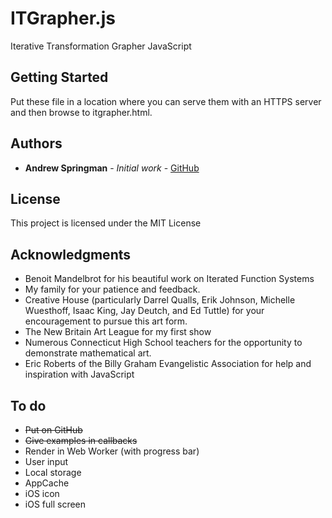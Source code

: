 # ITGrapher.js

Iterative Transformation Grapher JavaScript

## Getting Started

Put these file in a location where you can serve them with an HTTPS server and then browse to itgrapher.html.

## Authors

* **Andrew Springman** - *Initial work* - [GitHub](https://github.com/andrewspringman)

## License

This project is licensed under the MIT License

## Acknowledgments

* Benoit Mandelbrot for his beautiful work on Iterated Function Systems
* My family for your patience and feedback.
* Creative House (particularly Darrel Qualls, Erik Johnson, Michelle Wuesthoff, Isaac King, Jay Deutch, and Ed Tuttle) for your encouragement to pursue this art form.  
* The New Britain Art League for my first show
* Numerous Connecticut High School teachers for the opportunity to demonstrate mathematical art.
* Eric Roberts of the Billy Graham Evangelistic Association for help and inspiration with JavaScript

## To do

* ~~Put on GitHub~~
* ~~Give examples in callbacks~~
* Render in Web Worker (with progress bar)
* User input
* Local storage
* AppCache
* iOS icon 
* iOS full screen